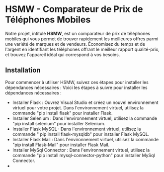 # HSMW - Comparateur de Prix de Téléphones Mobiles

Notre projet, intitulé **HSMW**, est un comparateur de prix de téléphones mobiles qui vous permet de trouver rapidement les meilleures offres parmi une variété de marques et de vendeurs. Économisez du temps et de l'argent en identifiant les téléphones offrant le meilleur rapport qualité-prix, et trouvez l'appareil idéal qui correspond à vos besoins.

## Installation

Pour commencer à utiliser HSMW, suivez ces étapes pour installer les dépendances nécessaires :
Voici les étapes à suivre pour installer les dépendances nécessaires :
-	Installer Flask : Ouvrez Visual Studio et créez un nouvel environnement virtuel pour votre projet. Dans l'environnement virtuel, utilisez la commande "pip install flask" pour installer Flask.
-	Installer Selenium : Dans l'environnement virtuel, utilisez la commande "pip install selenium" pour installer Selenium.
-	Installer Flask MySQL : Dans l'environnement virtuel, utilisez la commande " pip install flask-mysqldb"  pour installer Flask MySQL.
-	Installer Flask Mail : Dans l'environnement virtuel, utilisez la commande "pip install Flask-Mail" pour installer Flask Mail.
-	Installer MySql Connector : Dans l'environnement virtuel, utilisez la commande "pip install mysql-connector-python" pour installer MySql Connector.
-	
